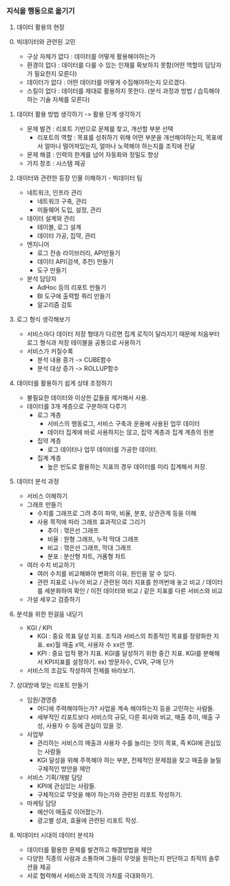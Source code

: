 ### 지식을 행동으로 옮기기

1. 데이터 활용의 현장
  0) 빅데이터와 관련된 고민
		- 구상 자체가 없다 : 데이터를 어떻게 활용해야하는가
		- 환경이 없다 : 데이터를 다룰 수 있는 인재를 확보하지 못함(어떤 역할의 담당자가 필요한지 모른다)
		- 데이터가 없다 : 어떤 데이터를 어떻게 수집해야하는지 모르겠다.
		- 스킬이 없다 : 데이터를 제대로 활용하지 못한다. (분석 과정과 방법 / 습득해야하는 기술 자체를 모른다)
    
  1) 데이터 활용 방법 생각하기 -> 활용 단계 생각하기
		- 문제 발견 : 리포트 기반으로 문제를 찾고, 개선할 부분 선택
		  + 리포트의 역할 : 목표를 성취하기 위해 어떤 부분을 개선해야하는지, 목표에서 얼마나 떨어져있는지, 얼마나 노력해야 하는지를 조직에 전달
		- 문제 해결 : 인력의 한계를 넘어 자동화와 정밀도 향상
		- 가치 창조 : 시스템 제공
  2) 데이터와 관련한 등장 인물 이해하기 - 빅데이터 팀
	  + 네트워크, 인프라 관리
		* 네트워크 구축, 관리
		* 미들웨어 도입, 설정, 관리
	  + 데이터 설계와 관리
		* 테이블, 로그 설계
		* 데이터 가공, 집약, 관리
	  + 엔지니어
		* 로그 전송 라이브러리, API만들기
		* 데이터 API(검색, 추천) 만들기
		* 도구 만들기
	  + 분석 담당자
		* AdHoc 등의 리포트 만들기
		* BI 도구에 출력할 쿼리 만들기
		* 알고리즘 검토
  3) 로그 형식 생각해보기
		- 서비스마다 데이터 저장 형태가 다르면 집계 로직이 달라지기 때문에 처음부터 로그 형식과 저장 테이블을 공통으로 사용하기
		- 서비스가 커질수록 
		  + 분석 내용 증가 -> CUBE함수
		  + 분석 대상 증가 -> ROLLUP함수
  4) 데이터를 활용하기 쉽게 상태 조정하기
		- 불필요한 데이터와 이상한 값들을 제거해서 사용.
		- 데이터를 3개 계층으로 구분하여 다루기
		  + 로그 계층
			* 서비스의 행동로그, 서비스 구축과 운용에 사용된 업무 데이터
			* 데이터 집계에 바로 사용하지는 않고, 집약 계층과 집계 계층의 원본
		  + 집약 계층
			* 로그 데이터나 업무 데이터를 가공한 데이터. 
		  + 집계 계층
			* 높은 빈도로 활용하는 지표의 경우 데이터를 미리 집계해서 저장.
  5) 데이터 분석 과정
		+ 서비스 이해하기
		+ 그래프 만들기
		  - 수치를 그래프로 그려 추이 파악, 비율, 분포, 상관관계 등을 이해
		  - 사용 목적에 따라 그래프 효과적으로 그리기
			* 추이 : 꺾은선 그래프
			* 비율 : 원형 그래프, 누적 막대 그래프
			* 비교 : 꺾은선 그래프, 막대 그래프
			* 분포 : 분산형 차트, 거품형 차트
		+ 여러 수치 비교하기
		  - 여러 수치를 비교해봐야 변화의 이유, 원인을 알 수 있다.
		  - 관련 지표로 나누어 비교 / 관련된 여러 지표를 한꺼번에 놓고 비교 / 데이터를 세분화하여 확인 / 이전 데이터와 비교 / 같은 지표를 다른 서비스와 비교
		+ 가설 세우고 검증하기
  6) 분석을 위한 한걸음 내딛기
		- KGI / KPI
		  + KGI : 중요 목표 달성 지표. 조직과 서비스의 최종적인 목표를 정량화한 지표. ex)월 매출 x억, 사용자 수 xx만 명.
		  + KPI : 중요 업적 평가 지표. KGI를 달성하기 위한 중간 지표. KGI를 분해해서 KPI지표를 설정하기. ex) 방문자수, CVR, 구매 단가
		- 서비스의 조감도 작성하여 전체를 바라보기.
  7) 상대방에 맞는 리포트 만들기
		- 임원/경영층
		  + 어디에 주력해야하는가? 사업을 계속 해야하는지 등을 고민하는 사람들.
		  + 세부적인 리포트보다 서비스의 규모, 다른 회사와 비교, 매출 추이, 매출 구성, 사용자 수 등에 관심이 있을 것.
		- 사업부
		  + 관리하는 서비스의 매출과 사용자 수를 늘리는 것이 목표, 즉 KGI에 관심있는 사람들
		  + KGI 달성을 위해 주목해야 하는 부분, 전체적인 문제점을 찾고 매출을 늘릴 구체적인 방안을 제안
		- 서비스 기획/개발 담당
		  + KPI에 관심있는 사람들. 
		  + 구체적으로 무엇을 해야 하는가와 관련된 리포트 작성하기. 
		- 마케팅 담당
		  + 예산이 매출로 이어졌는가.
		  + 광고별 성과, 효율에 관련된 리포트 작성.
  8) 빅데이터 시대의 데이터 분석자
     - 데이터를 활용한 문제를 발견하고 해결방법을 제안
     - 다양한 직종의 사람과 소통하며 그들이 무엇을 원하는지 판단하고 최적의 솔루션을 제공
     - 서로 협력해서 서비스와 조직의 가치를 극대화하기.
